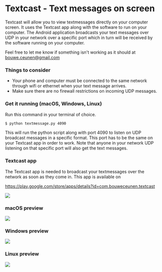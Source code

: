 # Textcast - Text messages on screen

Textcast will allow you to view textmessages directly on your computer screen. It uses the Textcast app along with the software to run on your computer. The Android application broadcasts your text messages over UDP in your network over a specific port which in turn will be received by the software running on your computer. 

Feel free to let me know if something isn't working as it should at bouwe.ceunen@gmail.com

### Things to consider
- Your phone and computer must be connected to the same network through wifi or ethernet when your text message arrives.
- Make sure there are no firewall restrictions on incoming UDP messages.

### Get it running (macOS, Windows, Linux)

Run this command in your terminal of choice.
```sh
$ python textmessage.py 4090
```
This will run the python script along with port 4090 to listen on UDP broadcast messages in a specific format. This port has to be the same on your Textcast app in order to work. Note that anyone in your network UDP listening on that specific port will also get the text messages.

### Textcast app

The Textcast app is needed to broadcast your textmessages over the network as soon as they come in. This app is available on 

https://play.google.com/store/apps/details?id=com.bouweceunen.textcast

[![](http://www.bouweceunen.com/textcast/textcast.png)](http://www.bouweceunen.com/textcast/textcast.png)

### macOS preview
[![](http://www.bouweceunen.com/textcast/macOS.png)](http://www.bouweceunen.com/textcast/macOS.png)
### Windows preview
[![](http://www.bouweceunen.com/textcast/windows.png)](http://www.bouweceunen.com/textcast/windows.png)
### Linux preview
 [![](http://www.bouweceunen.com/textcast/linux.png)](http://www.bouweceunen.com/textcast/linux.png)
